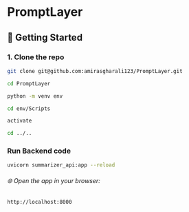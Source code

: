 # PromptLayer


## 🚀 Getting Started

### 1. Clone the repo

```bash
git clone git@github.com:amirasgharali123/PromptLayer.git
```

```bash
cd PromptLayer
```

```bash
python -m venv env
```

```bash
cd env/Scripts
```

```bash
activate
```

```bash
cd ../..
```

### Run Backend code

```bash
uvicorn summarizer_api:app --reload
```

###### 🌐 Open the app in your browser:

```bash
http://localhost:8000

```
